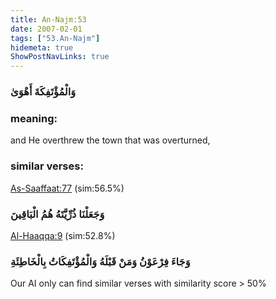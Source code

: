 ```yaml
---
title: An-Najm:53
date: 2007-02-01
tags: ["53.An-Najm"]
hidemeta: true 
ShowPostNavLinks: true 
---
```

### وَالْمُؤْتَفِكَةَ أَهْوَىٰ
### meaning: 
and He overthrew the town that was overturned,
### similar verses: 

[As-Saaffaat:77](/37/77) (sim:56.5%)

### وَجَعَلْنَا ذُرِّيَّتَهُ هُمُ الْبَاقِينَ

[Al-Haaqqa:9](/69/9) (sim:52.8%)

### وَجَاءَ فِرْعَوْنُ وَمَنْ قَبْلَهُ وَالْمُؤْتَفِكَاتُ بِالْخَاطِئَةِ

Our AI only can find similar verses with similarity score > 50% 


